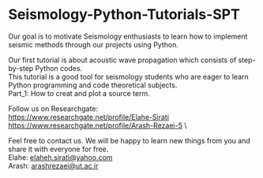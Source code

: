 # Seismology-Python-Tutorials-SPT              
Our goal is to motivate Seismology enthusiasts to learn how to implement seismic methods through our projects using Python.



Our first tutorial is about acoustic wave propagation which consists of step-by-step Python codes.\
This tutorial is a good tool for seismology students who are eager to learn Python programming and code theoretical subjects.\
Part_1: How to creat and plot a source term.


Follow us on Researchgate:\
https://www.researchgate.net/profile/Elahe-Sirati \
https://www.researchgate.net/profile/Arash-Rezaei-5 \

Feel free to contact us. We will be happy to learn new things from you and share it with everyone for free.\
Elahe: elaheh.sirati@yahoo.com\
Arash: arashrezaei@ut.ac.ir
